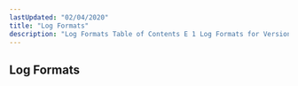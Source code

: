```yaml
---
lastUpdated: "02/04/2020"
title: "Log Formats"
description: "Log Formats Table of Contents E 1 Log Formats for Version 3 x E 2 Bounce Classification Codes E 3 Connection Stages..."
---
```


## <a name="log_formats"></a> Log Formats

